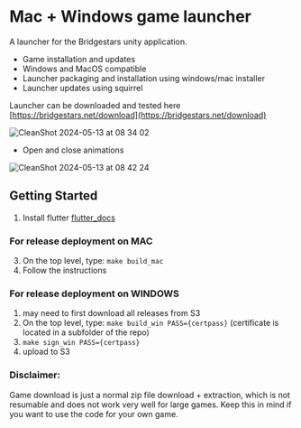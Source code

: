 # Mac + Windows game launcher

A launcher for the Bridgestars unity application.
- Game installation and updates
- Windows and MacOS compatible
- Launcher packaging and installation using windows/mac installer
- Launcher updates using squirrel


Launcher can be downloaded and tested here [https://bridgestars.net/download](https://bridgestars.net/download)

![CleanShot 2024-05-13 at 08 34 02](https://github.com/Bridgestars-Technologies-AB/bridgestars-launcher/assets/31588188/4f3065b6-f57f-4b13-aa4a-5ef5e7779fd9)


- Open and close animations

![CleanShot 2024-05-13 at 08 42 24](https://github.com/Bridgestars-Technologies-AB/bridgestars-launcher/assets/31588188/69ef48b8-ace7-4e25-bd5b-0364cd053c09)



## Getting Started

1. Install flutter [flutter_docs](https://docs.flutter.dev/get-started/install?gclid=CjwKCAjwyryUBhBSEiwAGN5OCCEYVlmlGoW26l56rdUzCRWFZIimvAs_iNHeEIiFRbOBxSB3LrkVnBoCU94QAvD_BwE&gclsrc=aw.ds)


### For release deployment on MAC

3. On the top level, type: `make build_mac`
4. Follow the instructions

### For release deployment on WINDOWS

1. may need to first download all releases from S3
2. On the top level, type: `make build_win PASS={certpass}` (certificate is located in a subfolder of the repo)
3. `make sign_win PASS={certpass}`
4. upload to S3



### Disclaimer: 
Game download is just a normal zip file download + extraction, which is not resumable and does not work very well for large games. Keep this in mind if you want to use the code for your own game. 
